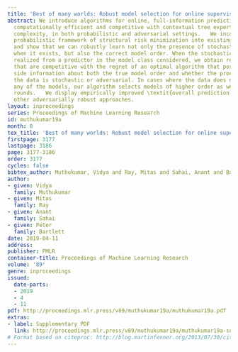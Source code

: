 ```yaml
---
title: 'Best of many worlds: Robust model selection for online supervised learning'
abstract: We introduce algorithms for online, full-information prediction that   are
  computationally efficient and competitive with contextual tree experts of unknown
  complexity, in both probabilistic and adversarial settings.   We incorporate a novel
  probabilistic framework of structural risk minimization into existing adaptive algorithms
  and show that we can robustly learn not only the presence of stochastic structure
  when it exists, but also the correct model order. When the stochastic data is actually
  realized from a predictor in the model class considered, we obtain regret bounds
  that are competitive with the regret of an optimal algorithm that possesses strong
  side information about both the true model order and whether the process generating
  the data is stochastic or adversarial. In cases where the data does not arise from
  any of the models, our algorithm selects models of higher order as we play more
  rounds.   We display empirically improved \textit{overall prediction error} over
  other adversarially robust approaches.
layout: inproceedings
series: Proceedings of Machine Learning Research
id: muthukumar19a
month: 0
tex_title: 'Best of many worlds: Robust model selection for online supervised learning'
firstpage: 3177
lastpage: 3186
page: 3177-3186
order: 3177
cycles: false
bibtex_author: Muthukumar, Vidya and Ray, Mitas and Sahai, Anant and Bartlett, Peter
author:
- given: Vidya
  family: Muthukumar
- given: Mitas
  family: Ray
- given: Anant
  family: Sahai
- given: Peter
  family: Bartlett
date: 2019-04-11
address: 
publisher: PMLR
container-title: Proceedings of Machine Learning Research
volume: '89'
genre: inproceedings
issued:
  date-parts:
  - 2019
  - 4
  - 11
pdf: http://proceedings.mlr.press/v89/muthukumar19a/muthukumar19a.pdf
extras:
- label: Supplementary PDF
  link: http://proceedings.mlr.press/v89/muthukumar19a/muthukumar19a-supp.pdf
# Format based on citeproc: http://blog.martinfenner.org/2013/07/30/citeproc-yaml-for-bibliographies/
---
```

